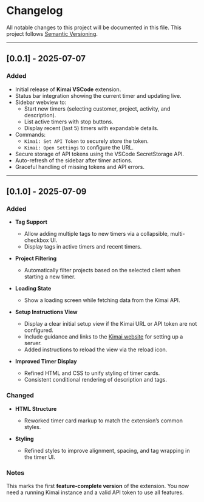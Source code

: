 # Changelog

All notable changes to this project will be documented in this file.
This project follows [Semantic Versioning](https://semver.org/).

---

## [0.0.1] - 2025-07-07

### Added

* Initial release of **Kimai VSCode** extension.
* Status bar integration showing the current timer and updating live.
* Sidebar webview to:
  * Start new timers (selecting customer, project, activity, and description).
  * List active timers with stop buttons.
  * Display recent (last 5) timers with expandable details.
* Commands:
  * `Kimai: Set API Token` to securely store the token.
  * `Kimai: Open Settings` to configure the URL.
* Secure storage of API tokens using the VSCode SecretStorage API.
* Auto-refresh of the sidebar after timer actions.
* Graceful handling of missing tokens and API errors.

---

## [0.1.0] - 2025-07-09

### Added

* **Tag Support**

  * Allow adding multiple tags to new timers via a collapsible, multi-checkbox UI.
  * Display tags in active timers and recent timers.

* **Project Filtering**

  * Automatically filter projects based on the selected client when starting a new timer.

* **Loading State**

  * Show a loading screen while fetching data from the Kimai API.

* **Setup Instructions View**

  * Display a clear initial setup view if the Kimai URL or API token are not configured.
  * Include guidance and links to the [Kimai website](https://www.kimai.org/) for setting up a server.
  * Added instructions to reload the view via the reload icon.

* **Improved Timer Display**

  * Refined HTML and CSS to unify styling of timer cards.
  * Consistent conditional rendering of description and tags.


### Changed

* **HTML Structure**

  * Reworked timer card markup to match the extension’s common styles.

* **Styling**

  * Refined styles to improve alignment, spacing, and tag wrapping in the timer UI.

### Notes

This marks the first **feature-complete version** of the extension.
You now need a running Kimai instance and a valid API token to use all features.

